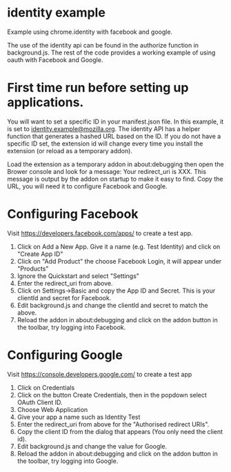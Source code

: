 # identity example
Example using chrome.identity with facebook and google.

The use of the identity api can be found in the authorize function in
background.js.  The rest of the code provides a working example of using
oauth with Facebook and Google.

# First time run before setting up applications.

You will want to set a specific ID in your manifest.json file.  In this example,
it is set to identity.example@mozilla.org.  The identity API has a helper
function that generates a hashed URL based on the ID.  If you do not have a
specific ID set, the extension id will change every time you install the
extension (or reload as a temporary addon).

Load the extension as a temporary addon in about:debugging then open the
Brower console and look for a message: Your redirect_uri is XXX.  This message
is output by the addon on startup to make it easy to find.  Copy the URL, you
will need it to configure Facebook and Google.

# Configuring Facebook

Visit https://developers.facebook.com/apps/ to create a test app.

1. Click on Add a New App.  Give it a name (e.g. Test Identity) and click on "Create App ID"
2. Click on "Add Product" the choose Facebook Login, it will appear under "Products"
3. Ignore the Quickstart and select "Settings"
4. Enter the redirect_uri from above.
5. Click on Settings->Basic and copy the App ID and Secret.  This is your clientId and secret for Facebook.
6. Edit background.js and change the clientId and secret to match the above.
7. Reload the addon in about:debugging and click on the addon button in the toolbar, try logging into Facebook.

# Configuring Google

Visit https://console.developers.google.com/ to create a test app

1. Click on Credentials
2. Click on the button Create Credentials, then in the popdown select OAuth Client ID.
3. Choose Web Application
4. Give your app a name such as Identity Test
5. Enter the redirect_uri from above for the "Authorised redirect URIs".
6. Copy the client ID from the dialog that appears (You only need the client id).
7. Edit background.js and change the value for Google.
8. Reload the addon in about:debugging and click on the addon button in the toolbar, try logging into Google.





